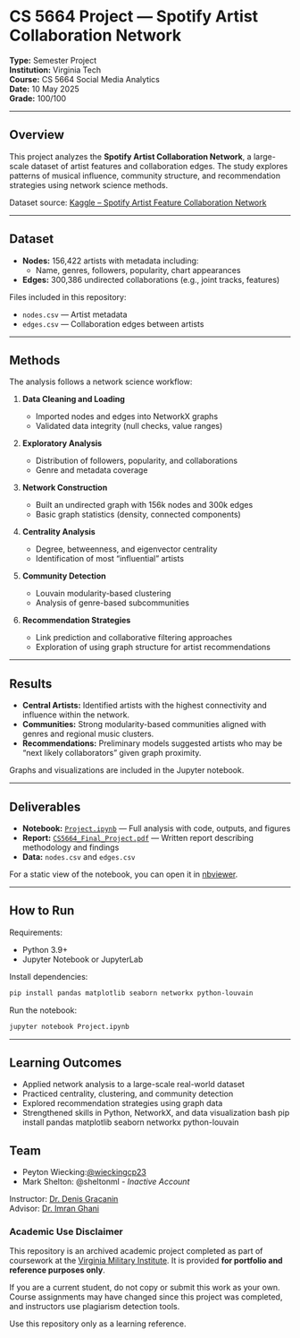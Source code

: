 # CS 5664 Project — Spotify Artist Collaboration Network

**Type:** Semester Project  
**Institution:** Virginia Tech  
**Course:** CS 5664 Social Media Analytics  
**Date:** 10 May 2025  
**Grade:** 100/100  

---

## Overview
This project analyzes the **Spotify Artist Collaboration Network**, a large-scale dataset of artist features and collaboration edges. The study explores patterns of musical influence, community structure, and recommendation strategies using network science methods.

Dataset source: [Kaggle – Spotify Artist Feature Collaboration Network](https://www.kaggle.com/datasets/jfreyberg/spotify-artist-feature-collaboration-network)

---

## Dataset
- **Nodes:** 156,422 artists with metadata including:
  - Name, genres, followers, popularity, chart appearances  
- **Edges:** 300,386 undirected collaborations (e.g., joint tracks, features)

Files included in this repository:
- `nodes.csv` — Artist metadata  
- `edges.csv` — Collaboration edges between artists  

---

## Methods
The analysis follows a network science workflow:

1. **Data Cleaning and Loading**  
   - Imported nodes and edges into NetworkX graphs  
   - Validated data integrity (null checks, value ranges)

2. **Exploratory Analysis**  
   - Distribution of followers, popularity, and collaborations  
   - Genre and metadata coverage

3. **Network Construction**  
   - Built an undirected graph with 156k nodes and 300k edges  
   - Basic graph statistics (density, connected components)

4. **Centrality Analysis**  
   - Degree, betweenness, and eigenvector centrality  
   - Identification of most “influential” artists

5. **Community Detection**  
   - Louvain modularity-based clustering  
   - Analysis of genre-based subcommunities

6. **Recommendation Strategies**  
   - Link prediction and collaborative filtering approaches  
   - Exploration of using graph structure for artist recommendations

---

## Results
- **Central Artists:** Identified artists with the highest connectivity and influence within the network.  
- **Communities:** Strong modularity-based communities aligned with genres and regional music clusters.  
- **Recommendations:** Preliminary models suggested artists who may be “next likely collaborators” given graph proximity.  

Graphs and visualizations are included in the Jupyter notebook.

---

## Deliverables
- **Notebook:** [`Project.ipynb`](Project.ipynb) — Full analysis with code, outputs, and figures  
- **Report:** [`CS5664_Final_Project.pdf`](CS5664_Final_Project.pdf) — Written report describing methodology and findings  
- **Data:** `nodes.csv` and `edges.csv`  

For a static view of the notebook, you can open it in [nbviewer](https://nbviewer.org/github/wieckingcp23/cs5664-spotify-network-analysis/blob/main/Project.ipynb).

---

## How to Run
Requirements:
- Python 3.9+  
- Jupyter Notebook or JupyterLab  

Install dependencies:
```bash
pip install pandas matplotlib seaborn networkx python-louvain
```
Run the notebook:
```bash
jupyter notebook Project.ipynb
```
---
## Learning Outcomes
- Applied network analysis to a large-scale real-world dataset
- Practiced centrality, clustering, and community detection
- Explored recommendation strategies using graph data
- Strengthened skills in Python, NetworkX, and data visualization
bash
pip install pandas matplotlib seaborn networkx python-louvain

## Team

- Peyton Wiecking:[@wieckingcp23](https://github.com/wieckingcp23) 
- Mark Shelton: @sheltonml - _Inactive Account_

Instructor: [Dr. Denis Gracanin](https://people.cs.vt.edu/~gracanin/home/Home.html)  
Advisor: [Dr. Imran Ghani](https://www.researchgate.net/profile/Imran-Ghani-2)

### Academic Use Disclaimer
This repository is an archived academic project completed as part of coursework at the [Virginia Military Institute](https://www.vmi.edu/cadet-life/cadet-leadership-and-development/honor-system/). It is provided **for portfolio and reference purposes only**.  

If you are a current student, do not copy or submit this work as your own. Course assignments may have changed since this project was completed, and instructors use plagiarism detection tools.

Use this repository only as a learning reference.
